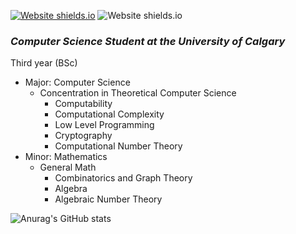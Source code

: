 [![Website shields.io](https://img.shields.io/website-up-down-green-red/http/shields.io.svg)](http://noah.binaryfox.ca/)
![Website shields.io](https://img.shields.io/badge/Maintained%3F-yes-green.svg)
### ***Computer Science Student at the University of Calgary*** 
Third year (BSc)
* Major: Computer Science 
  * Concentration in Theoretical Computer Science
    * Computability
     * Computational Complexity
      * Low Level Programming
      * Cryptography
       * Computational Number Theory  
* Minor: Mathematics
  * General Math
    * Combinatorics and Graph Theory 
     * Algebra
      * Algebraic Number Theory 



![Anurag's GitHub stats](https://github-readme-stats.vercel.app/api?username=NoahPinel&theme=react&show_icons=true&count_private=true)








